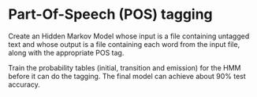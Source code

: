 # Part-Of-Speech (POS) tagging
Create an Hidden Markov Model whose input is a file containing untagged text and whose output is a file containing each word from the input file, along with the appropriate POS tag.

Train the probability tables (initial, transition and emission) for the HMM before it can do the tagging. The final model can achieve about 90% test accuracy.

